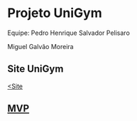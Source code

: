 <H1> Projeto UniGym</H1>

Equipe:
Pedro Henrique Salvador Pelisaro

Miguel Galvão Moreira

<h2> Site UniGym</h2>

<a href="https://pedropelizaro.wixsite.com/my-site"><Site

<h2> MVP </h2>
<a href="https://balsamiq.cloud/s2fhrdd/p6ik6v7?authuser=0"><mvp
